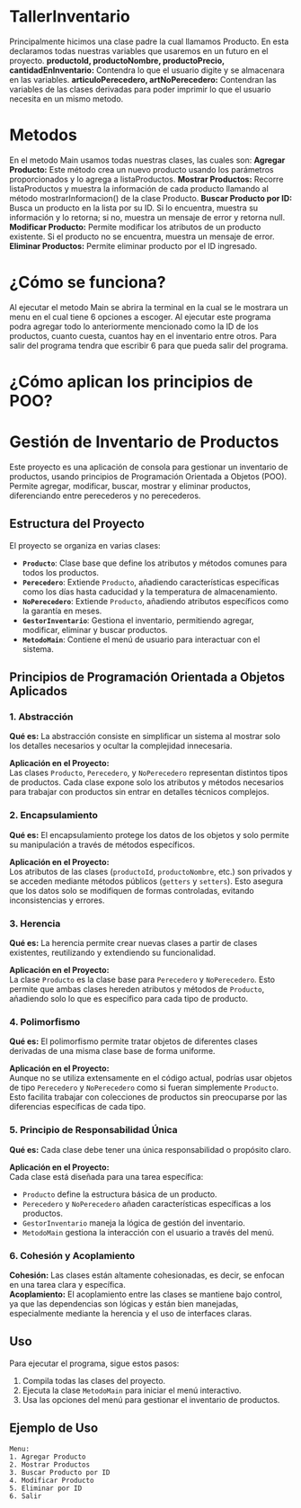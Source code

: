 # TallerInventario
Principalmente hicimos una clase padre la cual llamamos Producto. En esta declaramos todas nuestras variables que usaremos en un futuro en el proyecto. 
**productoId, productoNombre, productoPrecio, cantidadEnInventario:** Contendra lo que el usuario digite y se almacenara en las variables.
**articuloPerecedero, artNoPerecedero:** Contendran las variables de las clases derivadas para poder imprimir lo que el usuario necesita en un mismo metodo.

# Metodos 
En el metodo Main usamos todas nuestras clases, las cuales son:
**Agregar Producto:** Este método crea un nuevo producto usando los parámetros proporcionados y lo agrega a listaProductos.
**Mostrar Productos:** Recorre listaProductos y muestra la información de cada producto llamando al método mostrarInformacion() de la clase Producto.
**Buscar Producto por ID:** Busca un producto en la lista por su ID. Si lo encuentra, muestra su información y lo retorna; si no, muestra un mensaje de error y retorna null.
**Modificar Producto:** Permite modificar los atributos de un producto existente. Si el producto no se encuentra, muestra un mensaje de error.
**Eliminar Productos:** Permite eliminar producto por el ID ingresado.

# ¿Cómo se funciona?
Al ejecutar el metodo Main se abrira la terminal en la cual se le mostrara un menu en el cual tiene 6 opciones a escoger. Al ejecutar este programa podra agregar todo lo anteriormente mencionado como la ID de los productos, cuanto cuesta, cuantos hay en el inventario entre otros. Para salir del programa tendra que escribir 6 para que pueda salir del programa.

# ¿Cómo aplican los principios de POO?
# Gestión de Inventario de Productos

Este proyecto es una aplicación de consola para gestionar un inventario de productos, usando principios de Programación Orientada a Objetos (POO). Permite agregar, modificar, buscar, mostrar y eliminar productos, diferenciando entre perecederos y no perecederos.

## Estructura del Proyecto

El proyecto se organiza en varias clases:

- **`Producto`**: Clase base que define los atributos y métodos comunes para todos los productos.
- **`Perecedero`**: Extiende `Producto`, añadiendo características específicas como los días hasta caducidad y la temperatura de almacenamiento.
- **`NoPerecedero`**: Extiende `Producto`, añadiendo atributos específicos como la garantía en meses.
- **`GestorInventario`**: Gestiona el inventario, permitiendo agregar, modificar, eliminar y buscar productos.
- **`MetodoMain`**: Contiene el menú de usuario para interactuar con el sistema.

## Principios de Programación Orientada a Objetos Aplicados

### 1. Abstracción

**Qué es:** La abstracción consiste en simplificar un sistema al mostrar solo los detalles necesarios y ocultar la complejidad innecesaria.

**Aplicación en el Proyecto:**  
Las clases `Producto`, `Perecedero`, y `NoPerecedero` representan distintos tipos de productos. Cada clase expone solo los atributos y métodos necesarios para trabajar con productos sin entrar en detalles técnicos complejos.

### 2. Encapsulamiento

**Qué es:** El encapsulamiento protege los datos de los objetos y solo permite su manipulación a través de métodos específicos.

**Aplicación en el Proyecto:**  
Los atributos de las clases (`productoId`, `productoNombre`, etc.) son privados y se acceden mediante métodos públicos (`getters` y `setters`). Esto asegura que los datos solo se modifiquen de formas controladas, evitando inconsistencias y errores.

### 3. Herencia

**Qué es:** La herencia permite crear nuevas clases a partir de clases existentes, reutilizando y extendiendo su funcionalidad.

**Aplicación en el Proyecto:**  
La clase `Producto` es la clase base para `Perecedero` y `NoPerecedero`. Esto permite que ambas clases hereden atributos y métodos de `Producto`, añadiendo solo lo que es específico para cada tipo de producto.

### 4. Polimorfismo

**Qué es:** El polimorfismo permite tratar objetos de diferentes clases derivadas de una misma clase base de forma uniforme.

**Aplicación en el Proyecto:**  
Aunque no se utiliza extensamente en el código actual, podrías usar objetos de tipo `Perecedero` y `NoPerecedero` como si fueran simplemente `Producto`. Esto facilita trabajar con colecciones de productos sin preocuparse por las diferencias específicas de cada tipo.

### 5. Principio de Responsabilidad Única

**Qué es:** Cada clase debe tener una única responsabilidad o propósito claro.

**Aplicación en el Proyecto:**  
Cada clase está diseñada para una tarea específica:
- `Producto` define la estructura básica de un producto.
- `Perecedero` y `NoPerecedero` añaden características específicas a los productos.
- `GestorInventario` maneja la lógica de gestión del inventario.
- `MetodoMain` gestiona la interacción con el usuario a través del menú.

### 6. Cohesión y Acoplamiento

**Cohesión:** Las clases están altamente cohesionadas, es decir, se enfocan en una tarea clara y específica.  
**Acoplamiento:** El acoplamiento entre las clases se mantiene bajo control, ya que las dependencias son lógicas y están bien manejadas, especialmente mediante la herencia y el uso de interfaces claras.

## Uso

Para ejecutar el programa, sigue estos pasos:

1. Compila todas las clases del proyecto.
2. Ejecuta la clase `MetodoMain` para iniciar el menú interactivo.
3. Usa las opciones del menú para gestionar el inventario de productos.

## Ejemplo de Uso

```plaintext
Menu:
1. Agregar Producto
2. Mostrar Productos
3. Buscar Producto por ID
4. Modificar Producto
5. Eliminar por ID
6. Salir

